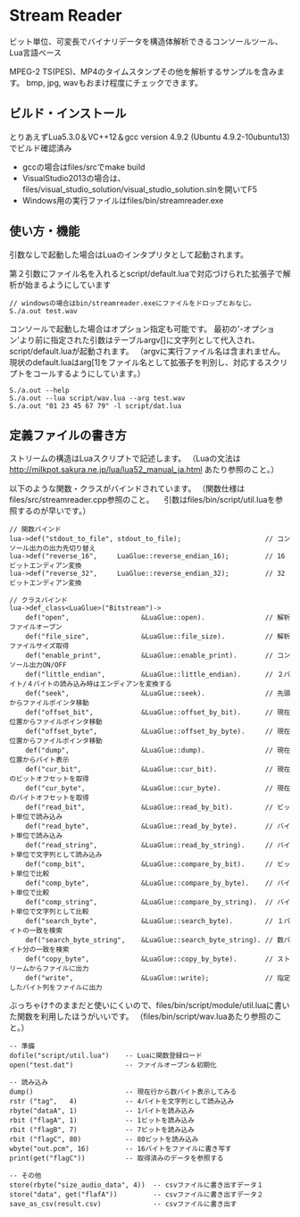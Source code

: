 # Stream Reader

ビット単位、可変長でバイナリデータを構造体解析できるコンソールツール、Lua言語ベース

MPEG-2 TS(PES)、MP4のタイムスタンプその他を解析するサンプルを含みます。
bmp, jpg, wavもおまけ程度にチェックできます。 

## ビルド・インストール
とりあえずLua5.3.0＆VC++12＆gcc version 4.9.2 (Ubuntu 4.9.2-10ubuntu13) でビルド確認済み
* gccの場合はfiles/srcでmake build
* VisualStudio2013の場合は、files/visual_studio_solution/visual_studio_solution.slnを開いてF5
* Windows用の実行ファイルはfiles/bin/streamreader.exe


## 使い方・機能
引数なしで起動した場合はLuaのインタプリタとして起動されます。

第２引数にファイル名を入れるとscript/default.luaで対応づけられた拡張子で解析が始まるようにしています

    // windowsの場合はbin/streamreader.exeにファイルをドロップとおなじ。
    S./a.out test.wav
    
コンソールで起動した場合はオプション指定も可能です。
最初の'-オプション'より前に指定された引数はテーブルargv[]に文字列として代入され、script/default.luaが起動されます。
（argvに実行ファイル名は含まれません。現状のdefault.luaはarg[1]をファイル名として拡張子を判別し、対応するスクリプトをコールするようにしています。）

    S./a.out --help
    S./a.out --lua script/wav.lua --arg test.wav
    S./a.out "01 23 45 67 79" -l script/dat.lua

## 定義ファイルの書き方

ストリームの構造はLuaスクリプトで記述します。
（Luaの文法は http://milkpot.sakura.ne.jp/lua/lua52_manual_ja.html あたり参照のこと。）

以下のような関数・クラスがバインドされています。
（関数仕様はfiles/src/streamreader.cpp参照のこと。
　引数はfiles/bin/script/util.luaを参照するのが早いです。）

	// 関数バインド
	lua->def("stdout_to_file", stdout_to_file);                     // コンソール出力の出力先切り替え
	lua->def("reverse_16",     LuaGlue::reverse_endian_16);         // 16ビットエンディアン変換
	lua->def("reverse_32",     LuaGlue::reverse_endian_32);         // 32ビットエンディアン変換

	// クラスバインド
	lua->def_class<LuaGlue>("Bitstream")->
		def("open",                  &LuaGlue::open).               // 解析ファイルオープン
		def("file_size",             &LuaGlue::file_size).          // 解析ファイルサイズ取得
		def("enable_print",          &LuaGlue::enable_print).       // コンソール出力ON/OFF
		def("little_endian",         &LuaGlue::little_endian).      // ２バイト/４バイトの読み込み時はエンディアンを変換する
		def("seek",                  &LuaGlue::seek).               // 先頭からファイルポインタ移動
		def("offset_bit",            &LuaGlue::offset_by_bit).      // 現在位置からファイルポインタ移動
		def("offset_byte",           &LuaGlue::offset_by_byte).     // 現在位置からファイルポインタ移動
		def("dump",                  &LuaGlue::dump).               // 現在位置からバイト表示
		def("cur_bit",               &LuaGlue::cur_bit).            // 現在のビットオフセットを取得
		def("cur_byte",              &LuaGlue::cur_byte).           // 現在のバイトオフセットを取得
		def("read_bit",              &LuaGlue::read_by_bit).        // ビット単位で読み込み
		def("read_byte",             &LuaGlue::read_by_byte).       // バイト単位で読み込み
		def("read_string",           &LuaGlue::read_by_string).     // バイト単位で文字列として読み込み
		def("comp_bit",              &LuaGlue::compare_by_bit).     // ビット単位で比較
		def("comp_byte",             &LuaGlue::compare_by_byte).    // バイト単位で比較
		def("comp_string",           &LuaGlue::compare_by_string).  // バイト単位で文字列として比較
		def("search_byte",           &LuaGlue::search_byte).        // １バイトの一致を検索
		def("search_byte_string",    &LuaGlue::search_byte_string). // 数バイト分の一致を検索
		def("copy_byte",             &LuaGlue::copy_by_byte).       // ストリームからファイルに出力
		def("write",                 &LuaGlue::write);              // 指定したバイト列をファイルに出力
		
ぶっちゃけ↑のままだと使いにくいので、files/bin/script/module/util.luaに書いた関数を利用したほうがいいです。
（files/bin/script/wav.luaあたり参照のこと。）

    -- 準備
    dofile("script/util.lua")    -- Luaに関数登録ロード
    open("test.dat")             -- ファイルオープン＆初期化
    
    -- 読み込み
    dump()                       -- 現在行から数バイト表示してみる
    rstr ("tag",   4)            -- 4バイトを文字列として読み込み
    rbyte("dataA", 1)            -- 1バイトを読み込み
    rbit ("flagA", 1)            -- 1ビットを読み込み
    rbit ("flagB", 7)            -- 7ビットを読み込み
    rbit ("flagC", 80)           -- 80ビットを読み込み
    wbyte("out.pcm", 16)         -- 16バイトをファイルに書き写す
    print(get("flagC"))          -- 取得済みのデータを参照する

    -- その他
    store(rbyte("size_audio_data", 4))  -- csvファイルに書き出すデータ１
    store("data", get("flafA"))         -- csvファイルに書き出すデータ２
    save_as_csv(result.csv)             -- csvファイルに書き出す
